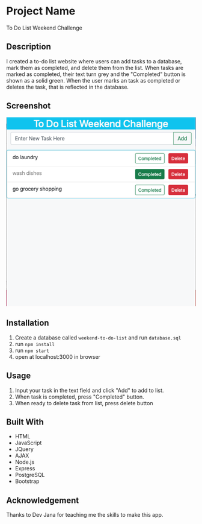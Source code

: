 # Project Name
To Do List Weekend Challenge

## Description
I created a to-do list website where users can add tasks to a database, mark them as completed, and delete them from the list. When tasks are marked as completed, their text turn grey and the "Completed" button is shown as a solid green. When the user marks an task as completed or deletes the task, that is reflected in the database.

## Screenshot
![](to-do-list-screenshot.png)

## Installation
1. Create a database called `weekend-to-do-list` and run `database.sql`
2. run `npm install`
3. run `npm start`
4. open at localhost:3000 in browser

## Usage
1. Input your task in the text field and click "Add" to add to list.
2. When task is completed, press "Completed" button.
3. When ready to delete task from list, press delete button

## Built With
* HTML
* JavaScript
* JQuery
* AJAX
* Node.js
* Express
* PostgreSQL
* Bootstrap

## Acknowledgement
Thanks to Dev Jana for teaching me the skills to make this app.

